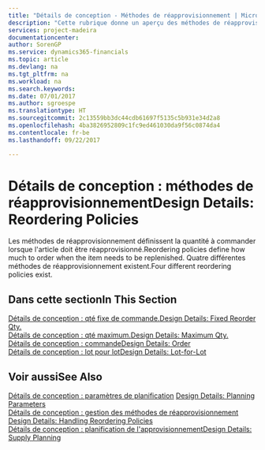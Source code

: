 ```yaml
---
title: "Détails de conception - Méthodes de réapprovisionnement | Microsoft Docs"
description: "Cette rubrique donne un aperçu des méthodes de réapprovisionnement."
services: project-madeira
documentationcenter: 
author: SorenGP
ms.service: dynamics365-financials
ms.topic: article
ms.devlang: na
ms.tgt_pltfrm: na
ms.workload: na
ms.search.keywords: 
ms.date: 07/01/2017
ms.author: sgroespe
ms.translationtype: HT
ms.sourcegitcommit: 2c13559bb3dc44cdb61697f5135c5b931e34d2a8
ms.openlocfilehash: 4ba3826952809c1fc9ed461030da9f56c0874da4
ms.contentlocale: fr-be
ms.lasthandoff: 09/22/2017

---
```

# <a name="design-details-reordering-policies"></a><span data-ttu-id="cd62e-103">Détails de conception : méthodes de réapprovisionnement</span><span class="sxs-lookup"><span data-stu-id="cd62e-103">Design Details: Reordering Policies</span></span>
<span data-ttu-id="cd62e-104">Les méthodes de réapprovisionnement définissent la quantité à commander lorsque l'article doit être réapprovisionné.</span><span class="sxs-lookup"><span data-stu-id="cd62e-104">Reordering policies define how much to order when the item needs to be replenished.</span></span> <span data-ttu-id="cd62e-105">Quatre différentes méthodes de réapprovisionnement existent.</span><span class="sxs-lookup"><span data-stu-id="cd62e-105">Four different reordering policies exist.</span></span>  

## <a name="in-this-section"></a><span data-ttu-id="cd62e-106">Dans cette section</span><span class="sxs-lookup"><span data-stu-id="cd62e-106">In This Section</span></span>  
[<span data-ttu-id="cd62e-107">Détails de conception : qté fixe de commande.</span><span class="sxs-lookup"><span data-stu-id="cd62e-107">Design Details: Fixed Reorder Qty.</span></span>](design-details-fixed-reorder-qty.md)  
[<span data-ttu-id="cd62e-108">Détails de conception : qté maximum.</span><span class="sxs-lookup"><span data-stu-id="cd62e-108">Design Details: Maximum Qty.</span></span>](design-details-maximum-qty.md)  
[<span data-ttu-id="cd62e-109">Détails de conception : commande</span><span class="sxs-lookup"><span data-stu-id="cd62e-109">Design Details: Order</span></span>](design-details-order.md)  
[<span data-ttu-id="cd62e-110">Détails de conception : lot pour lot</span><span class="sxs-lookup"><span data-stu-id="cd62e-110">Design Details: Lot-for-Lot</span></span>](design-details-lot-for-lot.md)  

## <a name="see-also"></a><span data-ttu-id="cd62e-111">Voir aussi</span><span class="sxs-lookup"><span data-stu-id="cd62e-111">See Also</span></span>  
<span data-ttu-id="cd62e-112">[Détails de conception : paramètres de planification](design-details-planning-parameters.md) </span><span class="sxs-lookup"><span data-stu-id="cd62e-112">[Design Details: Planning Parameters](design-details-planning-parameters.md) </span></span>  
<span data-ttu-id="cd62e-113">[Détails de conception : gestion des méthodes de réapprovisionnement](design-details-handling-reordering-policies.md) </span><span class="sxs-lookup"><span data-stu-id="cd62e-113">[Design Details: Handling Reordering Policies](design-details-handling-reordering-policies.md) </span></span>  
[<span data-ttu-id="cd62e-114">Détails de conception : planification de l'approvisionnement</span><span class="sxs-lookup"><span data-stu-id="cd62e-114">Design Details: Supply Planning</span></span>](design-details-supply-planning.md)

